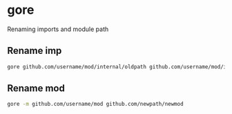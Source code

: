 # gore

Renaming imports and module path

## Rename imp
```bash
gore github.com/username/mod/internal/oldpath github.com/username/mod/internal/newpath
```

## Rename mod
```bash
gore -m github.com/username/mod github.com/newpath/newmod
```
